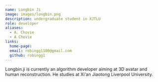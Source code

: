 ```yaml
---
name: Longbin Ji
image: images/longbin.png
description: undergraduate student in XJTLU
role: developer
aliases:
  - A. Chovie
  - A Chovie
links:
  home-page: 
  email: robingg1100@gmail.com
  github: robingg1
---
```


Longbin.ji is currently an algorithm developer aiming at 3D avatar and human reconstruction.
He studies at Xi'an Jiaotong Liverpool University.

